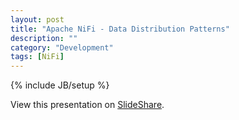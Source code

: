 ```yaml
---
layout: post
title: "Apache NiFi - Data Distribution Patterns"
description: ""
category: "Development"
tags: [NiFi]
---
```

{% include JB/setup %}

View this presentation on [SlideShare](http://www.slideshare.net/BryanBende/data-distribution-patterns-with-apache-nifi).
